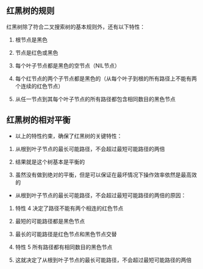 ## 红黑树的规则

红黑树除了符合二叉搜索树的基本规则外，还有以下特性：

1. 根节点是黑色

2. 节点是红色或黑色

3. 每个叶子节点都是黑色的空节点（NIL节点）

4. 每个红节点的两个子节点都是黑色的（从每个叶子到根的所有路径上不能有两个连续的红色节点）

5. 从任一节点到其每个叶子节点的所有路径都包含相同数目的黑色节点

## 红黑树的相对平衡

- 以上的特性约束，确保了红黑树的关键特性：

1. 从根到叶子节点的最长可能路径，不会超过最短可能路径的两倍

2. 结果就是这个树基本是平衡的

3. 虽然没有做到绝对的平衡，但是可以保证在最坏情况下操作效率依然是最高效的

- 从根到叶子节点的最长可能路径，不会超过最短可能路径的两倍的原因：

1. 特性 4 决定了路径不能有两个相连的红色节点

2. 最短的可能路径都是黑色节点

3. 最长的可能路径是红色节点和黑色节点交替

4. 特性 5 所有路径都有相同数目的黑色节点

5. 这就决定了从根到叶子节点的最长可能路径，不会超过最短可能路径的两倍
